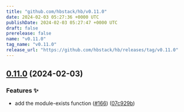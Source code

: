 ```yaml
---
title: "github.com/hbstack/hb/v0.11.0"
date: 2024-02-03 05:27:36 +0000 UTC
publishDate: 2024-02-03 05:27:47 +0000 UTC
draft: false
prerelease: false
name: "v0.11.0"
tag_name: "v0.11.0"
release_url: "https://github.com/hbstack/hb/releases/tag/v0.11.0"
---
```


## [0.11.0](https://github.com/hbstack/hb/compare/v0.10.0...v0.11.0) (2024-02-03)


### Features ✨

* add the module-exists function ([#166](https://github.com/hbstack/hb/issues/166)) ([07c929b](https://github.com/hbstack/hb/commit/07c929b1db6fab0b37737bcbfb9c1dabbe21342b))
